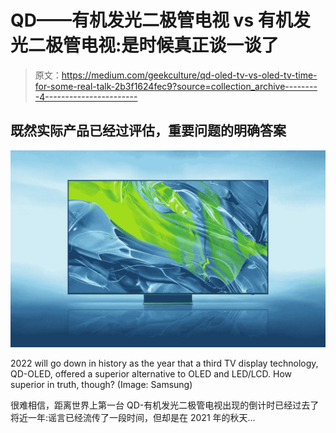 # QD——有机发光二极管电视 vs 有机发光二极管电视:是时候真正谈一谈了

> 原文：<https://medium.com/geekculture/qd-oled-tv-vs-oled-tv-time-for-some-real-talk-2b3f1624fec9?source=collection_archive---------4----------------------->

## 既然实际产品已经过评估，重要问题的明确答案

![](img/779a73f91a381c4cc0d096607f7c7d8f.png)

2022 will go down in history as the year that a third TV display technology, QD-OLED, offered a superior alternative to OLED and LED/LCD. How superior in truth, though? (Image: Samsung)

很难相信，距离世界上第一台 QD-有机发光二极管电视出现的倒计时已经过去了将近一年:谣言已经流传了一段时间，但却是在 2021 年的秋天…